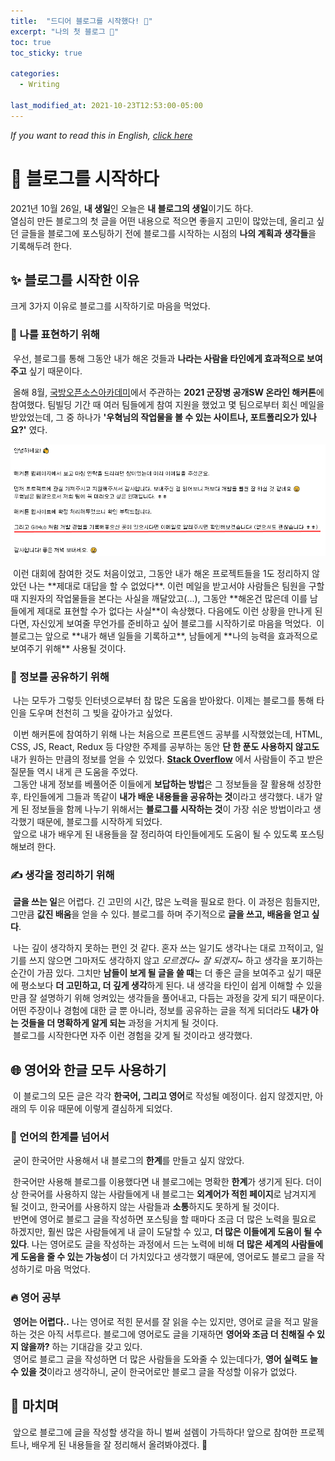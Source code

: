 ```yaml
---
title:  "드디어 블로그를 시작했다! 🎉"
excerpt: "나의 첫 블로그 🤗"
toc: true
toc_sticky: true

categories:
  - Writing

last_modified_at: 2021-10-23T12:53:00-05:00
---
```

*If you want to read this in English, [click here]({{site.url}}/writing/starting-blog-en/)*

# 🥳 블로그를 시작하다

2021년 10월 26일, **내 생일**인 오늘은 **내 블로그의 생일**이기도 하다.   
열심히 만든 블로그의 첫 글을 어떤 내용으로 적으면 좋을지 고민이 많았는데, 올리고 싶던 글들을 블로그에 포스팅하기 전에 블로그를 시작하는 시점의 **나의 계획과 생각들**을 기록해두려 한다. 

## ✨ 블로그를 시작한 이유

크게 3가지 이유로 블로그를 시작하기로 마음을 먹었다. 

### 👦 나를 표현하기 위해

&nbsp;우선, 블로그를 통해 그동안 내가 해온 것들과 **나라는 사람을 타인에게 효과적으로 보여주고** 싶기 때문이다. 
 
&nbsp;올해 8월, [국방오픈소스아카데미](https://osam.kr)에서 주관하는 **2021 군장병 공개SW 온라인 해커톤**에 참여했다. 팀빌딩 기간 때 여러 팀들에게 참여 지원을 했었고 몇 팀으로부터 회신 메일을 받았었는데, 그 중 하나가 **'우혁님의 작업물을 볼 수 있는 사이트나, 포트폴리오가 있나요?'** 였다. 
 
<p align="center">
<img src="/assets/images/starting-blog/mail.png">
</p>
&nbsp;이런 대회에 참여한 것도 처음이었고, 그동안 내가 해온 프로젝트들을 1도 정리하지 않았던 나는 **제대로 대답을 할 수 없었다**. 이런 메일을 받고서야 사람들은 팀원을 구할 때 지원자의 작업물들을 본다는 사실을 깨달았고(...), 그동안 **해온건 많은데 이를 남들에게 제대로 표현할 수가 없다는 사실**이 속상했다. 다음에도 이런 상황을 만나게 된다면, 자신있게 보여줄 무언가를 준비하고 싶어 블로그를 시작하기로 마음을 먹었다.    
&nbsp;이 블로그는 앞으로 **내가 해낸 일들을 기록하고**, 남들에게 **나의 능력을 효과적으로 보여주기 위해** 사용될 것이다.

### 🤝 정보를 공유하기 위해

&nbsp;나는 모두가 그렇듯 인터넷으로부터 참 많은 도움을 받아왔다. 이제는 블로그를 통해 타인을 도우며 천천히 그 빚을 갚아가고 싶었다.   

&nbsp;이번 해커톤에 참여하기 위해 나는 처음으로 프론트엔드 공부를 시작했었는데, HTML, CSS, JS, React, Redux 등 다양한 주제를 공부하는 동안 **단 한 푼도 사용하지 않고도** 내가 원하는 만큼의 정보를 얻을 수 있었다. **[Stack Overflow](https://stackoverflow.com)** 에서 사람들이 주고 받은 질문들 역시 내게 큰 도움을 주었다.    
&nbsp;그동안 내게 정보를 베풀어준 이들에게 **보답하는 방법**은 그 정보들을 잘 활용해 성장한 후, 타인들에게 그들과 똑같이 **내가 배운 내용들을 공유하는 것**이라고 생각했다. 내가 알게 된 정보들을 함께 나누기 위해서는 **블로그를 시작하는 것**이 가장 쉬운 방법이라고 생각했기 때문에, 블로그를 시작하게 되었다.   
&nbsp;앞으로 내가 배우게 된 내용들을 잘 정리하여 타인들에게도 도움이 될 수 있도록 포스팅해보려 한다.

### ✍ 생각을 정리하기 위해

&nbsp;**글을 쓰는 일**은 어렵다. 긴 고민의 시간, 많은 노력을 필요로 한다. 이 과정은 힘들지만, 그만큼 **값진 배움**을 얻을 수 있다. 블로그를 하며 주기적으로 **글을 쓰고, 배움을 얻고 싶다**.

&nbsp;나는 깊이 생각하지 못하는 편인 것 같다. 혼자 쓰는 일기도 생각나는 대로 끄적이고, 일기를 쓰지 않으면 그마저도 생각하지 않고 *모르겠다~ 잘 되겠지~* 하고 생각을 포기하는 순간이 가끔 있다. 그치만 **남들이 보게 될 글을 쓸 때**는 더 좋은 글을 보여주고 싶기 때문에 평소보다 **더 고민하고, 더 깊게 생각**하게 된다. 내 생각을 타인이 쉽게 이해할 수 있을 만큼 잘 설명하기 위해 엉켜있는 생각들을 풀어내고, 다듬는 과정을 갖게 되기 때문이다. 어떤 주장이나 경험에 대한 글 뿐 아니라, 정보를 공유하는 글을 적게 되더라도 **내가 아는 것들을 더 명확하게 알게 되는** 과정을 거치게 될 것이다.   
&nbsp;블로그를 시작한다면 자주 이런 경험을 갖게 될 것이라고 생각했다.

## 🌐 영어와 한글 모두 사용하기

&nbsp;이 블로그의 모든 글은 각각 **한국어, 그리고 영어**로 작성될 예정이다. 쉽지 않겠지만, 아래의 두 이유 때문에 이렇게 결심하게 되었다.

### 🙌 언어의 한계를 넘어서
&nbsp;굳이 한국어만 사용해서 내 블로그의 **한계**를 만들고 싶지 않았다. 

&nbsp;한국어만 사용해 블로그를 이용했다면 내 블로그에는 명확한 **한계**가 생기게 된다. 더이상 한국어를 사용하지 않는 사람들에게 내 블로그는 **외계어가 적힌 페이지**로 남겨지게 될 것이고, 한국어를 사용하지 않는 사람들과 **소통**하지도 못하게 될 것이다.   
&nbsp;반면에 영어로 블로그 글을 작성하면 포스팅을 할 때마다 조금 더 많은 노력을 필요로 하겠지만, 훨씬 많은 사람들에게 내 글이 도달할 수 있고, **더 많은 이들에게 도움이 될 수 있다**. 나는 영어로도 글을 작성하는 과정에서 드는 노력에 비해 **더 많은 세계의 사람들에게 도움을 줄 수 있는 가능성**이 더 가치있다고 생각했기 때문에, 영어로도 블로그 글을 작성하기로 마음 먹었다.

### 🔥 영어 공부
&nbsp;**영어는 어렵다..** 나는 영어로 적힌 문서를 잘 읽을 수는 있지만, 영어로 글을 적고 말을 하는 것은 아직 서투르다. 블로그에 영어로도 글을 기재하면 **영어와 조금 더 친해질 수 있지 않을까?** 하는 기대감을 갖고 있다.   
&nbsp;영어로 블로그 글을 작성하면 더 많은 사람들을 도와줄 수 있는데다가, **영어 실력도 늘 수 있을 것**이라고 생각하니, 굳이 한국어로만 블로그 글을 작성할 이유가 없었다. 

## 🎉 마치며
&nbsp;앞으로 블로그에 글을 작성할 생각을 하니 벌써 설렘이 가득하다! 앞으로 참여한 프로젝트나, 배우게 된 내용들을 잘 정리해서 올려봐야겠다. 🤗
